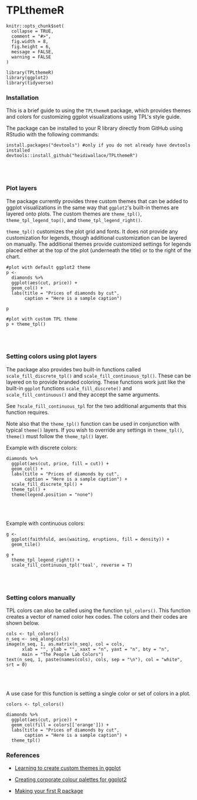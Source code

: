 
# TPLthemeR

```{r, include = FALSE}
knitr::opts_chunk$set(
  collapse = TRUE,
  comment = "#>",
  fig.width = 8, 
  fig.height = 6, 
  message = FALSE,
  warning = FALSE
)
```

```{r setup}
library(TPLthemeR)
library(ggplot2)
library(tidyverse)
```

### Installation

This is a brief guide to using the `TPLthemeR` package, which provides themes and colors for customizing ggplot visualizations using TPL's style guide. 

The package can be installed to your R library directly from GitHub using RStudio with the following commands:

```{r, eval=FALSE}
install.packages("devtools") #only if you do not already have devtools installed
devtools::install_github("heidiwallace/TPLthemeR")
```

<br><br>

### Plot layers

The package currently provides three custom themes that can be added to ggplot visualizations in the same way that `ggplot2`'s built-in themes are layered onto plots. The custom themes are `theme_tpl()`, `theme_tpl_legend_top()`, and `theme_tpl_legend_right()`.

`theme_tpl()` customizes the plot grid and fonts. It does not provide any customization for legends, though additional customization can be layered on manually. The additional themes provide customized settings for legends placed either at the top of the plot (underneath the title) or to the right of the chart.

```{r}
#plot with default ggplot2 theme
p <- 
  diamonds %>% 
  ggplot(aes(cut, price)) +
  geom_col() +
  labs(title = "Prices of diamonds by cut",
       caption = "Here is a sample caption")

p
```

```{r}
#plot with custom TPL theme
p + theme_tpl()
```


<br><br>

### Setting colors using plot layers

The package also provides two built-in functions called `scale_fill_discrete_tpl()` and `scale_fill_continuous_tpl()`. These can be layered on to provide branded coloring. These functions work just like the built-in `ggplot` functions `scale_fill_discrete()` and `scale_fill_continuous()` and they accept the same arguments. 

See `?scale_fill_continuous_tpl` for the two additional arguments that this function requires.

Note also that the `theme_tpl()` function can be used in conjunction with typical `theme()` layers. If you wish to override any settings in `theme_tpl()`, `theme()` must follow the `theme_tpl()` layer.

Example with discrete colors:

```{r}
diamonds %>% 
  ggplot(aes(cut, price, fill = cut)) +
  geom_col() +
  labs(title = "Prices of diamonds by cut",
       caption = "Here is a sample caption") + 
  scale_fill_discrete_tpl() +
  theme_tpl() +
  theme(legend.position = "none")
```

<br><br>

Example with continuous colors:

```{r}
g <- 
  ggplot(faithfuld, aes(waiting, eruptions, fill = density)) +
  geom_tile()

g + 
  theme_tpl_legend_right() +
  scale_fill_continuous_tpl('teal', reverse = T)

```

<br><br>

### Setting colors manually

TPL colors can also be called using the function `tpl_colors()`. This function creates a vector of named color hex codes. The colors and their codes are shown below.

```{r,echo=FALSE}
cols <- tpl_colors()
n_seq <- seq_along(cols)
image(n_seq, 1, as.matrix(n_seq), col = cols,
      xlab = "", ylab = "", xaxt = "n", yaxt = "n", bty = "n",
      main = "The People Lab Colors")
text(n_seq, 1, paste(names(cols), cols, sep = "\n"), col = "white", srt = 0)
```

<br><br>

A use case for this function is setting a single color or set of colors in a plot.

```{r}
colors <- tpl_colors()

diamonds %>% 
  ggplot(aes(cut, price)) +
  geom_col(fill = colors[['orange']]) +
  labs(title = "Prices of diamonds by cut",
       caption = "Here is a sample caption") +
  theme_tpl()
```


### References

* <a href="http://rpubs.com/mclaire19/ggplot2-custom-themes">Learning to create custom themes in ggplot</a>

* <a href="https://drsimonj.svbtle.com/creating-corporate-colour-palettes-for-ggplot2">Creating corporate colour palettes for ggplot2</a>

* <a href="https://tinyheero.github.io/jekyll/update/2015/07/26/making-your-first-R-package.html">Making your first R package</a>

